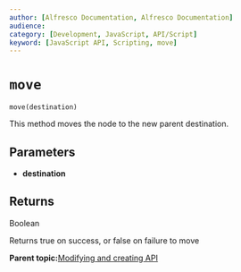```yaml
---
author: [Alfresco Documentation, Alfresco Documentation]
audience: 
category: [Development, JavaScript, API/Script]
keyword: [JavaScript API, Scripting, move]
---
```


# `move`

`move(destination)`

This method moves the node to the new parent destination.

## Parameters

-   **destination**

## Returns

Boolean

Returns true on success, or false on failure to move

**Parent topic:**[Modifying and creating API](../references/API-JS-ModifyCreate.md)

